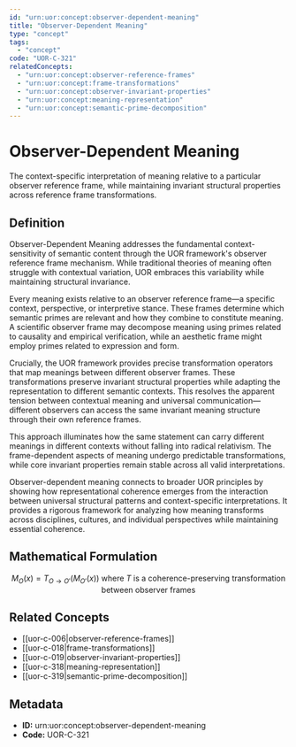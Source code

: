 ```yaml
---
id: "urn:uor:concept:observer-dependent-meaning"
title: "Observer-Dependent Meaning"
type: "concept"
tags:
  - "concept"
code: "UOR-C-321"
relatedConcepts:
  - "urn:uor:concept:observer-reference-frames"
  - "urn:uor:concept:frame-transformations"
  - "urn:uor:concept:observer-invariant-properties"
  - "urn:uor:concept:meaning-representation"
  - "urn:uor:concept:semantic-prime-decomposition"
---
```


# Observer-Dependent Meaning

The context-specific interpretation of meaning relative to a particular observer reference frame, while maintaining invariant structural properties across reference frame transformations.

## Definition

Observer-Dependent Meaning addresses the fundamental context-sensitivity of semantic content through the UOR framework's observer reference frame mechanism. While traditional theories of meaning often struggle with contextual variation, UOR embraces this variability while maintaining structural invariance.

Every meaning exists relative to an observer reference frame—a specific context, perspective, or interpretive stance. These frames determine which semantic primes are relevant and how they combine to constitute meaning. A scientific observer frame may decompose meaning using primes related to causality and empirical verification, while an aesthetic frame might employ primes related to expression and form.

Crucially, the UOR framework provides precise transformation operators that map meanings between different observer frames. These transformations preserve invariant structural properties while adapting the representation to different semantic contexts. This resolves the apparent tension between contextual meaning and universal communication—different observers can access the same invariant meaning structure through their own reference frames.

This approach illuminates how the same statement can carry different meanings in different contexts without falling into radical relativism. The frame-dependent aspects of meaning undergo predictable transformations, while core invariant properties remain stable across all valid interpretations.

Observer-dependent meaning connects to broader UOR principles by showing how representational coherence emerges from the interaction between universal structural patterns and context-specific interpretations. It provides a rigorous framework for analyzing how meaning transforms across disciplines, cultures, and individual perspectives while maintaining essential coherence.

## Mathematical Formulation

$$
M_O(x) = T_{O \rightarrow O'}(M_{O'}(x)) \text{ where } T \text{ is a coherence-preserving transformation between observer frames}
$$

## Related Concepts

- [[uor-c-006|observer-reference-frames]]
- [[uor-c-018|frame-transformations]]
- [[uor-c-019|observer-invariant-properties]]
- [[uor-c-318|meaning-representation]]
- [[uor-c-319|semantic-prime-decomposition]]

## Metadata

- **ID:** urn:uor:concept:observer-dependent-meaning
- **Code:** UOR-C-321
